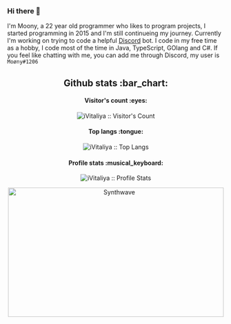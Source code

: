 ### Hi there 👋
I'm Moony, a 22 year old programmer who likes to program projects, I started programming in 2015 and I'm still continueing my journey. 
Currently I'm working on trying to code a helpful <a href="https://discord.com" target="_blank" rel="noopener">Discord</a> bot.
I code in my free time as a hobby, I code most of the time in Java, TypeScript, GOlang and C#. 
If you feel like chatting with me, you can add me through Discord, my user is `Moøny#1206`

<!--
**iVitaliya/iVitaliya** is a ✨ _special_ ✨ repository because its `README.md` (this file) appears on your GitHub profile.

Here are some ideas to get you started:

- 🔭 I’m currently working on ...
- 🌱 I’m currently learning ...
- 👯 I’m looking to collaborate on ...
- 🤔 I’m looking for help with ...
- 💬 Ask me about ...
- 📫 How to reach me: ...
- 😄 Pronouns: ...
- ⚡ Fun fact: ...
-->
<h2 align="center">Github stats :bar_chart:</h2>

<h4 align="center">Visitor's count :eyes:</h4>

<p align="center"><img src="https://profile-counter.glitch.me/{iVitaliya}/count.svg" alt="iVitaliya :: Visitor's Count" /></p>

<h4 align="center">Top langs :tongue:</h4>

<p align="center"><img src="https://github-readme-stats.vercel.app/api/top-langs/?username=iVitaliya&langs_count=10&theme=tokyonight&layout=compact" alt="iVitaliya :: Top Langs" /></p>

<h4 align="center">Profile stats :musical_keyboard:</h4>

<p align="center"><img src="https://github-readme-stats.vercel.app/api?username=iVitaliya&show_icons=true&theme=synthwave" alt="iVitaliya :: Profile Stats" /></p>

<p align="center"><img src="https://thumbs.gfycat.com/GoodnaturedFondGaur-size_restricted.gif" alt="Synthwave" height="300" width="500"></p>
